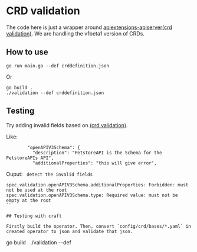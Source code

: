 # CRD validation

The code here is just a wrapper around [apiextensions-apiserver(crd validation)](https://github.com/kubernetes/apiextensions-apiserver/blob/master/pkg/apis/apiextensions/validation/validation.go). We are handling the v1beta1 version of CRDs.

## How to use

```
go run main.go --def crddefinition.json
```

Or

```
go build .
./validation --def crddefinition.json
```

## Testing

Try adding invalid fields based on [(crd validation)](https://github.com/kubernetes/apiextensions-apiserver/blob/master/pkg/apis/apiextensions/validation/validation.go).

Like:
```
        "openAPIV3Schema": {
          "description": "PetstoreAPI is the Schema for the PetstoreAPIs API",
          "additionalProperties": "this will give error",
```

Ouput: ` detect the invalid fields`
```
spec.validation.openAPIV3Schema.additionalProperties: Forbidden: must not be used at the root
spec.validation.openAPIV3Schema.type: Required value: must not be empty at the root
``

## Testing with craft

Firstly build the operator. Then, convert `config/crd/bases/*.yaml` in created operator to json and validate that json.
```
go build .
./validation --def <jsonpath>
```